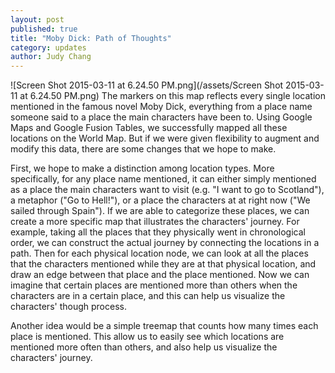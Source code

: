 ```yaml
---
layout: post
published: true
title: "Moby Dick: Path of Thoughts"
category: updates
author: Judy Chang
---
```


![Screen Shot 2015-03-11 at 6.24.50 PM.png](/assets/Screen Shot 2015-03-11 at 6.24.50 PM.png)
The markers on this map reflects every single location mentioned in the famous novel Moby Dick, everything from a place name someone said to a place the main characters have been to. Using Google Maps and Google Fusion Tables, we successfully mapped all these locations on the World Map. But if we were given flexibility to augment and modify this data, there are some changes that we hope to make.

First, we hope to make a distinction among location types. More specifically, for any place name mentioned, it can either simply mentioned as a place the main characters want to visit (e.g. "I want to go to Scotland"), a metaphor ("Go to Hell!"), or a place the characters at at right now ("We sailed through Spain"). If we are able to categorize these places, we can create a more specific map that illustrates the characters' journey. For example, taking all the places that they physically went in chronological order, we can construct the actual journey by connecting the locations in a path. Then for each physical location node, we can look at all the places that the characters mentioned while they are at that physical location, and draw an edge between that place and the place mentioned. Now we can imagine that certain places are mentioned more than others when the characters are in a certain place, and this can help us visualize the characters' though process.

Another idea would be a simple treemap that counts how many times each place is mentioned. This allow us to easily see which locations are mentioned more often than others, and also help us visualize the characters' journey.
